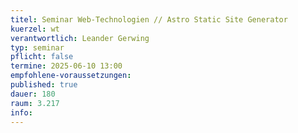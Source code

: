 ```yaml
---
titel: Seminar Web-Technologien // Astro Static Site Generator
kuerzel: wt
verantwortlich: Leander Gerwing
typ: seminar
pflicht: false
termine: 2025-06-10 13:00
empfohlene-voraussetzungen: 
published: true
dauer: 180
raum: 3.217
info: 
---
```



<!--## Infos und Material unter [Einführung in Rust](https://th-koeln.github.io/mi-master-wtw/workshops/2024/Rust/index/)-->

